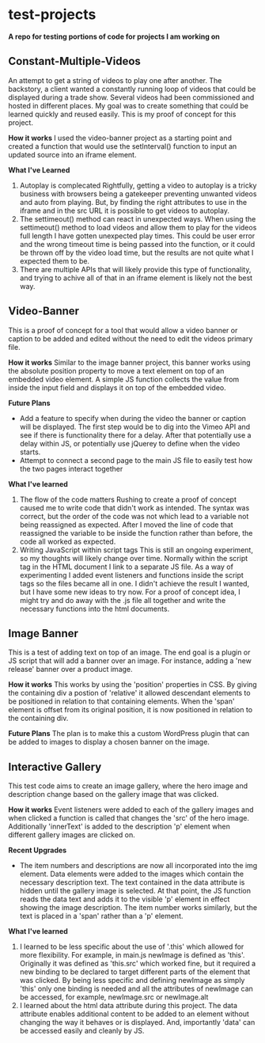 # test-projects
**A repo for testing portions of code for projects I am working on**

## Constant-Multiple-Videos

An attempt to get a string of videos to play one after another.
The backstory, a client wanted a constantly running loop of videos that could be displayed during a trade show. Several videos had been commissioned and hosted in different places. My goal was to create something that could be learned quickly and reused easily. This is my proof of concept for this project.

**How it works**
I used the video-banner project as a starting point and created a function that would use the setInterval() function to input an updated source into an iframe element.

**What I've Learned**
1. Autoplay is complecated
Rightfully, getting a video to autoplay is a tricky business with browsers being a gatekeeper preventing unwanted videos and auto from playing. But, by finding the right attributes to use in the iframe and in the src URL it is possible to get videos to autoplay.
2. The settimeout() method can react in unexpected ways.
When using the settimeout() method to load videos and allow them to play for the videos full length I have gotten unexpected play times. This could be user error and the wrong timeout time is being passed into the function, or it could be thrown off by the video load time, but the results are not quite what I expected them to be. 
3. There are multiple APIs that will likely provide this type of functionality, and trying to achive all of that in an iframe element is likely not the best way.

## Video-Banner

This is a proof of concept for a tool that would allow a video banner or caption to be added and edited without the need to edit the videos primary file. 

**How it works**
Similar to the image banner project, this banner works using the absolute position property to move a text element on top of an embedded video element. A simple JS function collects the value from inside the input field and displays it on top of the embedded video. 

**Future Plans**
- Add a feature to specify when during the video the banner or caption will be displayed. The first step would be to dig into the Vimeo API and see if there is functionality there for a delay. After that potentially use a delay within JS, or potentially use jQuerey to define when the video starts.
- Attempt to connect a second page to the main JS file to easily test how the two pages interact together

**What I've learned**
1. The flow of the code matters
Rushing to create a proof of concept caused me to write code that didn't work as intended. The syntax was correct, but the order of the code was not which lead to a variable not being reassigned as expected. After I moved the line of code that reassigned the variable to be inside the function rather than before, the code all worked as expected. 
2. Writing JavaScript within script tags
This is still an ongoing experiment, so my thoughts will likely change over time. Normally within the script tag in the HTML document I link to a separate JS file. As a way of experimenting I added event listeners and functions inside the script tags so the files became all in one. I didn't achieve the result I wanted, but I have some new ideas to try now. For a proof of concept idea, I might try and do away with the .js file all together and write the necessary functions into the html documents.

## Image Banner

This is a test of adding text on top of an image. 
The end goal is a plugin or JS script that will add a banner over an image. For instance, adding a 'new release' banner over a product image. 

**How it works**
This works by using the 'position' properties in CSS. By giving the containing div a postion of 'relative' it allowed descendant elements to be positioned in relation to that containing elements. When the 'span' element is offset from its original position, it is now positioned in relation to the containing div.

**Future Plans**
The plan is to make this a custom WordPress plugin that can be added to images to display a chosen banner on the image. 

## Interactive Gallery

This test code aims to create an image gallery, where the hero image and description change based on the gallery image that was clicked. 

**How it works**
Event listeners were added to each of the gallery images and when clicked a function is called that changes the 'src' of the hero image. Additionally 'innerText' is added to the description 'p' element when different gallery images are clicked on.

**Recent Upgrades**
- The item numbers and descriptions are now all incorporated into the img element. Data elements were added to the images which contain the necessary description text. The text contained in the data attribute is hidden until the gallery image is selected. At that point, the JS function reads the data text and adds it to the visible 'p' element in effect showing the image description. The item number works similarly, but the text is placed in a 'span' rather than a 'p' element.

**What I've learned**
1. I learned to be less specific about the use of '.this' which allowed for more flexibility. For example, in main.js newImage is defined as 'this'. Originally it was defined as 'this.src' which worked fine, but it required a new binding to be declared to target different parts of the element that was clicked. By being less specific and defining newImage as simply 'this' only one binding is needed and all the attributes of newImage can be accessed, for example, newImage.src or newImage.alt
2. I learned about the html data attribute during this project. The data attribute enables additional content to be added to an element without changing the way it behaves or is displayed. And, importantly 'data' can be accessed easily and cleanly by JS.
